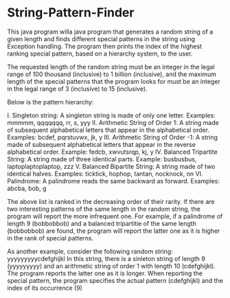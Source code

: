 # String-Pattern-Finder
This java program willa java program that generates a random string of a given length and finds different special patterns in the string using Exception handling.
The program then prints the index of the highest ranking special pattern, based on a hierarchy system, to the user.

The requested length of the random string must be an integer in the legal range of 100 thousand (inclusive) to 1 billion (inclusive),
and the maximum length of the special patterns that the program looks for must be an integer in the legal range of 3 (inclusive) to 15 (inclusive).

Below is the pattern hierarchy:

I. Singleton string: A singleton string is made of only one letter. Examples: mmmmm, qqqqqqq, rr, s, yyy
II. Arithmetic String of Order 1: A string made of subsequent alphabetical letters that appear in the alphabetical order. Examples: bcdef, pqrstuvwx, jk, y
III. Arithmetic String of Order -1: A string made of subsequent alphabetical letters that appear in the reverse alphabetical order. Example: fedcb, xwvutsrqp, kj, y
IV. Balanced Tripartite String: A string made of three identical parts. Example: busbusbus, laptoplaptoplaptop, zzz
V. Balanced Bipartite String: A string made of two identical halves. Examples: ticktick, hophop, tantan, nocknock, nn
VI. Palindrome: A palindrome reads the same backward as forward. Examples: abcba, bob, g

The above list is ranked in the decreasing order of their rarity. If there are two interesting patterns of the same length in the 
random string, the program will report the more infrequent one.
For example, if a palindrome of length 9 (bobbobbob) and a balanced tripartitie of the same length (bobbobbob) are found, the program will report the latter one as it is
higher in the rank of special patterns.

As another example, consider the following random string:
yyyyyyyyycdefghijkl
In this string, there is a sinleton string of length 9 (yyyyyyyyy) and an arithmetic string of order 1 with length 10 (cdefghijkl).
The program reports the latter one as it is longer. When reporting the special pattern, the program specifies the actual pattern (cdefghijkl)
and the index of its occurrence (9)
